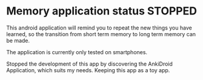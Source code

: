 # Memory application status STOPPED

This android application will remind you to repeat the new things you have learned, so the transition from short term memory to long term memory can be made.

The application is currently only tested on smartphones.

Stopped the development of this app by discovering the AnkiDroid Application, which suits my needs. Keeping this app as a toy app.

